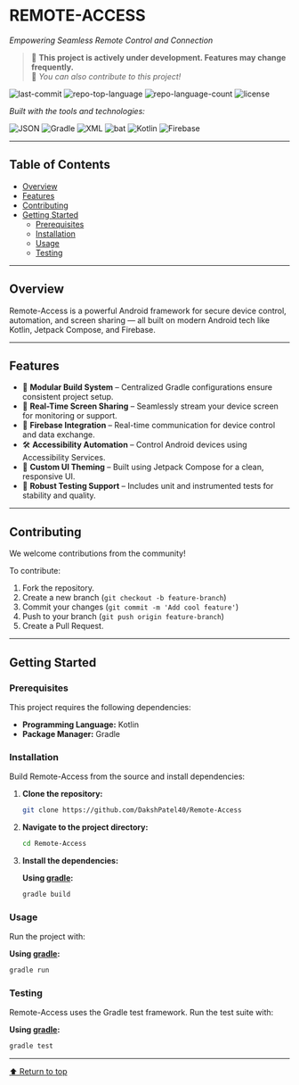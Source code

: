 # REMOTE-ACCESS

*Empowering Seamless Remote Control and Connection*

> 🚧 **This project is actively under development. Features may change frequently.**  
> 🤝 *You can also contribute to this project!*


![last-commit](https://img.shields.io/github/last-commit/DakshPatel40/Remote-Access?style=flat&logo=git&logoColor=white&color=0080ff)
![repo-top-language](https://img.shields.io/github/languages/top/DakshPatel40/Remote-Access?style=flat&color=0080ff)
![repo-language-count](https://img.shields.io/github/languages/count/DakshPatel40/Remote-Access?style=flat&color=0080ff)
![license](https://img.shields.io/github/license/DakshPatel40/Remote-Access?style=flat&color=0080ff)


*Built with the tools and technologies:*

![JSON](https://img.shields.io/badge/JSON-000000.svg?style=flat&logo=JSON&logoColor=white)
![Gradle](https://img.shields.io/badge/Gradle-02303A.svg?style=flat&logo=Gradle&logoColor=white)
![XML](https://img.shields.io/badge/XML-005FAD.svg?style=flat&logo=XML&logoColor=white)
![bat](https://img.shields.io/badge/bat-31369E.svg?style=flat&logo=bat&logoColor=white)
![Kotlin](https://img.shields.io/badge/Kotlin-7F52FF.svg?style=flat&logo=Kotlin&logoColor=white)
![Firebase](https://img.shields.io/badge/Firebase-ffca28?style=flat&logo=firebase&logoColor=black)

---

## Table of Contents

- [Overview](#overview)
- [Features](#features)
- [Contributing](#contributing)
- [Getting Started](#getting-started)
  - [Prerequisites](#prerequisites)
  - [Installation](#installation)
  - [Usage](#usage)
  - [Testing](#testing)

---

## Overview

Remote-Access is a powerful Android framework for secure device control, automation, and screen sharing — all built on modern Android tech like Kotlin, Jetpack Compose, and Firebase.

---

## Features

- 🔧 **Modular Build System** – Centralized Gradle configurations ensure consistent project setup.
- 📱 **Real-Time Screen Sharing** – Seamlessly stream your device screen for monitoring or support.
- 🔗 **Firebase Integration** – Real-time communication for device control and data exchange.
- 🛠️ **Accessibility Automation** – Control Android devices using Accessibility Services.
- 🎨 **Custom UI Theming** – Built using Jetpack Compose for a clean, responsive UI.
- 🧪 **Robust Testing Support** – Includes unit and instrumented tests for stability and quality.

---

## Contributing

We welcome contributions from the community!

To contribute:
1. Fork the repository.
2. Create a new branch (`git checkout -b feature-branch`)
3. Commit your changes (`git commit -m 'Add cool feature'`)
4. Push to your branch (`git push origin feature-branch`)
5. Create a Pull Request.

---

## Getting Started

### Prerequisites

This project requires the following dependencies:

- **Programming Language:** Kotlin
- **Package Manager:** Gradle

### Installation

Build Remote-Access from the source and install dependencies:

1. **Clone the repository:**
   ```sh
   git clone https://github.com/DakshPatel40/Remote-Access
   ```

2. **Navigate to the project directory:**
   ```sh
   cd Remote-Access
   ```

3. **Install the dependencies:**

   **Using [gradle](https://gradle.org/):**
   ```sh
   gradle build
   ```

### Usage

Run the project with:

**Using [gradle](https://gradle.org/):**
```sh
gradle run
```

### Testing

Remote-Access uses the Gradle test framework. Run the test suite with:

**Using [gradle](https://gradle.org/):**
```sh
gradle test
```

---

[⬆ Return to top](#remote-access)
